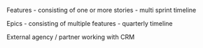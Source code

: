 Features - consisting of one or more stories - multi sprint timeline

Epics - consisting of multiple features - quarterly timeline

External agency / partner working with CRM